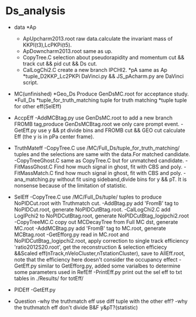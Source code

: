 # Ds_analysis

* data
	*Ap
	- ApUpcharm2013.root 
	  raw data.calculate the invariant mass of KKPI(t3),LcPKPi(t5).
	- ApDowncharm2013.root 
	  same as up.
	- CopyTree.C
	  selection about pseudorapidity and momentum cut && track cut && pid cut && Ds cut.
	- CalLogChi2.C
	  create a new branch IPCHI2.
	*pA
	 same as Ap
	*tuple_D2KKP_Lc2PKPi
	 DaVinci.py && JS_pAcharm.py are DaVinci script.

* MC(unfinished)
	*Geo_Ds
	 Produce GenDsMC.root for acceptance study.
	*Full_Ds
         *tuple_for_truth_matching
	  tuple for truth matching 
         *tuple
          tuple for other eff(SelEff)
* AccpEff
	-AddMCBtag.py 
	 use GenDsMC.root to add a new branch FROMB tag,produce GenDsMCBtag.root we only care prompt event.
	-GetEff.py
	 use y && pt divide bins and FROMB cut && GEO cut calculate Eff (the y is in pPa center frame).

* TruthMateff
	-CopyTree.C 
	 use /MC/Full_Ds/tuple_for_truth_matching/ tuples and the selections are same with the data.For matched candidate.
	-CopyTreeGhost.C 
	 same as CopyTree.C but for unmatched candidate.
	-FitMassGhost.C
	 Find how much signal in ghost, fit with CBS and poly.
	-FitMassMatch.C
	 find how much signal in ghost, fit with CBS and poly.
	-ana_matching.py
         without fit using sideband,divide bins for y && pT. It is nonsense because of the limitation of statistic.

* SelEff
	-CopyTree.C
	 use /MC/Full_Ds/tuple/ tuples to produce NoPIDCut.root with Truthmatch cut.
	-AddBtag.py
	 add 'FromB' tag to NoPIDCut.root, generate NoPIDCutBtag.root.
	-CalLogChi2.C
	 add LogIPchi2 to NoPIDCutBtag.root, generate NoPIDCutBtag_logipchi2.root
	-CopyTreeMC.C
	 copy out MCDecayTree from Full MC dst, generate MC.root
	-AddMCBtag.py
	 add 'FromB' tag to MC.root, generate MCBtag.root
	-GetEfforg.py
	 read in MC.root and NoPIDCutBtag_logipchi2.root, apply correction to single track efficiency 'ratio2012S20.root', get the reconstruction & selection efficiecy &&Scaled eff(nTrack,nVeloCluster,nTstationCluster), save to AllEff.root, note that the efficiency here doesn't consider the occupancy effect
	-GetEff.py
	 similar to GetEfforg.py, added some varialbes to determine some parameters used in RefEff
	-PrintEff.py
	 print out the sel eff to txt tables in ./Results/ for totEff/

* PIDEff
	-GetEff.py
	 

* Question
	-why the truthmatch eff use diff tuple with the other eff?
	-why the truthmatch eff don't divide B&F y&pT?(statistic)

